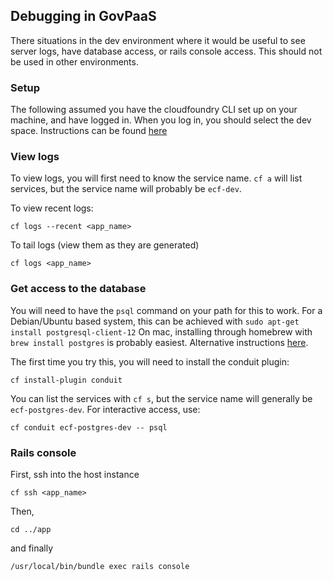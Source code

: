 ## Debugging in GovPaaS
There situations in the dev environment where it would be useful to see server logs, have database access, or rails console access.
This should not be used in other environments.

### Setup
The following assumed you have the cloudfoundry CLI set up on your machine, and have logged in. 
When you log in, you should select the dev space. Instructions can be found [here](https://docs.cloud.service.gov.uk/get_started.html#set-up-the-cloud-foundry-command-line)

### View logs
To view logs, you will first need to know the service name. `cf a` will list services, but the service name will probably be `ecf-dev`.

To view recent logs:

```cf logs --recent <app_name>```

To tail logs (view them as they are generated)

```cf logs <app_name>```

### Get access to the database
You will need to have the `psql` command on your path for this to work. 
For a Debian/Ubuntu based system, this can be achieved with `sudo apt-get install postgresql-client-12`
On mac, installing through homebrew with `brew install postgres` is probably easiest. Alternative instructions [here](https://www.postgresql.org/download/macosx/).

The first time you try this, you will need to install the conduit plugin:

`cf install-plugin conduit`

You can list the services with `cf s`, but the service name will generally be `ecf-postgres-dev`. For interactive access, use:

`cf conduit ecf-postgres-dev -- psql`

### Rails console
First, ssh into the host instance

`cf ssh <app_name>`

Then, 

`cd ../app`

and finally

`/usr/local/bin/bundle exec rails console`
